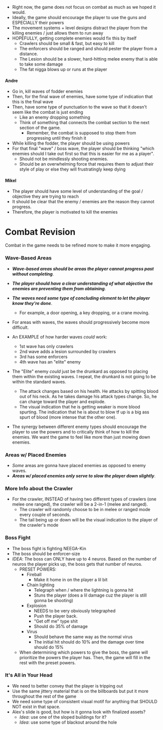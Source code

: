 
- Right now, the game does not focus on combat as much as we hoped it would.
- Ideally, the game should encourage the player to use the guns and ESPECIALLY their powers
- The movement systems + level designs distract the player from the killing enemies / just allows them to run away
- HOPEFULLY, getting complete enemies would fix this by itself
	- Crawlers should be small & fast, but easy to kill
	- The enforcers should be ranged and should pester the player from a distance.
	- The Lesion should be a slower, hard-hitting melee enemy that is able to take some damage
	- The fat nigga blows up or runs at the player

#### Andre
- Go in, kill waves of fodder enemies
- Then, for the final wave of enemies, have some type of indication that this is the final wave
- Then, have some type of punctuation to the wave so that it doesn't seem like the combat is just ending
	- Like an enemy dropping something
	- Think of something that connects the combat section to the next section of the game.
		- Remember, the combat is supposed to stop them from progressing until they finish it
- While killing the fodder, the player should be using powers
- For that final "wave" / boss wave, the player should be thinking "which enemies should I take out first so that this is easier for me as a player".
	- Should not be mindlessly shooting enemies.
	- Should be an overwhelming force that requires them to adjust their style of play or else they will frustratingly keep dying

#### Mikel
- The player should have some level of understanding of the goal / objective they are trying to reach
- It should be clear that the enemy / enemies are the reason they cannot progress.
- Therefore, the player is motivated to kill the enemies

# Combat Revision

Combat in the game needs to be refined more to make it more engaging.

### Wave-Based Areas
- ***Wave-based areas should be areas the player cannot progress past without completing***.
- ***The player should have a clear understanding of what objective the enemies are preventing them from obtaining***.
- ***The waves need some type of concluding element to let the player know they're done***.
	- For example, a door opening, a key dropping, or a crane moving.

- For areas with waves, the waves should progressively become more difficult.
- An EXAMPLE of how harder waves *could* work:
	- 1st wave has only crawlers
	- 2nd wave adds a lesion surrounded by crawlers
	- 3rd has some enforcers
	- 4th wave has an "elite" enemy
- The "Elite" enemy *could* just be the drunkard as opposed to placing them within the existing waves. I repeat, the drunkard is not going to be within the standard waves.
	- The attack changes based on his health. He attacks by spitting blood out of his neck. As he takes damage his attack types change. So, he can charge toward the player and explode.
	- The visual indication that he is getting weaker is more blood spurting. The indication that he is about to blow tf up is a big ass spurt of blood (more intense that the other one).

- The synergy between different enemy types should encourage the player to use the powers and to critically think of how to kill the enemies. We want the game to feel like more than just mowing down enemies.

### Areas w/ Placed Enemies
- *Some* areas are gonna have placed enemies as opposed to enemy waves.
- ***Areas w/ placed enemies only serve to slow the player down slightly***.

### More Info about the Crawler
- For the crawler, INSTEAD of having two different types of crawlers (one melee one ranged), the crawler will be a 2-in-1 (melee and ranged).
	- The crawler will randomly choose to be in melee or ranged mode every couple of seconds.
	- The tail being up or down will be the visual indication to the player of the crawler's mode

### Boss Fight
- The boss fight is fighting NEEGA-Kin
- The boss should be enforcer-size
- *IDEA*: The boss can ONLY have up to 4 neuros. Based on the number of neuros the player picks up, the boss gets that number of neuros.
	- PRESET POWERS:
		- Fireball
			- Make it home in on the player a lil bit
		- Chain lighting
			- Telegraph when / where the lightning is gonna hit
			- Stuns the player (does a lil damage cuz the player is still gonna be shooting)
		- Explosion
			- NEEDS to be very obviously telegraphed
			- Push the player back.
			- "Get off me" type shit
			- Should do 35% of damage
		- Virus
			- Should behave the same way as the normal virus
			- The initial hit should do 10% and the damage over time should do 15%
	- When determining which powers to give the boss, the game will prioritize the powers the player has. Then, the game will fill in the rest with the preset powers.

### It's All in Your Head
- We need to better convey that the player is tripping out
- Use the same jittery material that is on the billboards but put it more throughout the rest of the game
- We need some type of consistent visual motif for anything that SHOULD NOT exist in that space.
- Alex's slide is good, but how is it gonna look with finalized assets?
	- *Idea*: use one of the sloped buildings for it?
	- *Idea*: use some type of blackout around the hole
